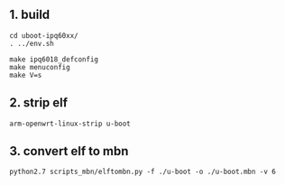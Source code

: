 ## 1. build

```
cd uboot-ipq60xx/
. ../env.sh

make ipq6018_defconfig
make menuconfig
make V=s
```

## 2. strip elf
```
arm-openwrt-linux-strip u-boot
```

## 3. convert elf to mbn

```
python2.7 scripts_mbn/elftombn.py -f ./u-boot -o ./u-boot.mbn -v 6
```